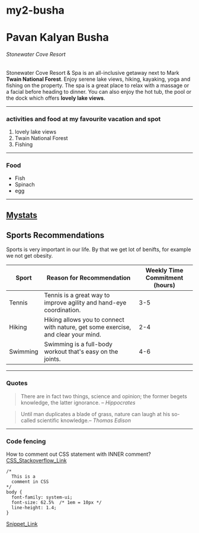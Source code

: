 # my2-busha

# Pavan Kalyan Busha
###### Stonewater Cove Resort

 Stonewater Cove Resort & Spa is an all-inclusive getaway next to Mark **Twain National Forest**. Enjoy serene lake views, hiking, kayaking, yoga and fishing on the property. The spa is a great place to relax with a massage or a facial before heading to dinner. You can also enjoy the hot tub, the pool or the dock which offers **lovely lake views**.

 ---
### activities and food at my favourite vacation and spot
1. lovely lake views
2. Twain National Forest
3. Fishing
---
### Food
* Fish
* Spinach
* egg
---

[Mystats](/MyStats.md)
---
## Sports Recommendations

Sports is very important in our life. By that we get lot of benifts, for example we not get obesity. 

| Sport         | Reason for Recommendation                     | Weekly Time Commitment (hours) |
|---------------|---------------------------------------------|--------------------------------|
| Tennis        | Tennis is a great way to improve agility and hand-eye coordination.  | 3-5                            |
| Hiking        | Hiking allows you to connect with nature, get some exercise, and clear your mind. | 2-4                            |
| Swimming      | Swimming is a full-body workout that's easy on the joints.  | 4-6                            |

---
### Quotes
> There are in fact two things, science and opinion; the former begets knowledge, the latter ignorance. – *Hippocrates*

> Until man duplicates a blade of grass, nature can laugh at his so-called scientific knowledge.– *Thomas Edison*

---
### Code fencing
How to comment out CSS statement with INNER comment?
[CSS_Stackoverflow_Link](https://stackoverflow.com/questions/69467087/how-to-comment-out-css-statement-with-inner-comment)


```
/*
  This is a 
  comment in CSS
*/
body {
  font-family: system-ui;
  font-size: 62.5%  /* 1em = 10px */
  line-height: 1.4;
}
```
[Snippet_Link](https://css-tricks.com/snippets/css/comments-in-css/)

